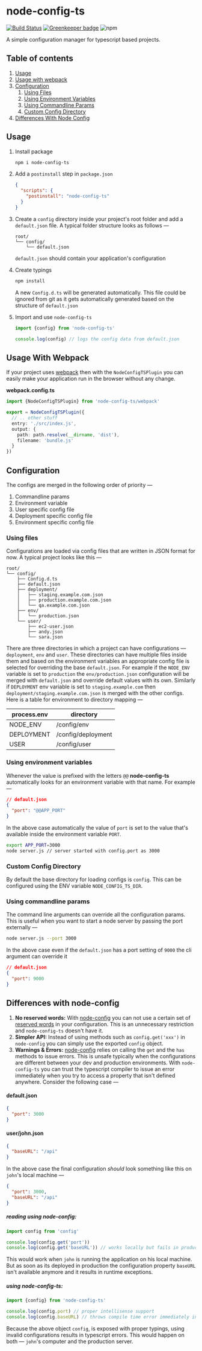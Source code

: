 # node-config-ts

[![Build Status](https://travis-ci.org/tusharmath/node-config-ts.svg?branch=master)](https://travis-ci.org/tusharmath/node-config-ts)
[![Greenkeeper badge](https://badges.greenkeeper.io/tusharmath/node-config-ts.svg)](https://greenkeeper.io/)
![npm](https://img.shields.io/npm/v/node-config-ts.svg)

A simple configuration manager for typescript based projects.

## Table of contents

1.  [Usage](#usage)
2.  [Usage with webpack](#usage-with-webpack)
3.  [Configuration](#configuration)
    1. [Using Files](#using-files)
    1. [Using Environment Variables](#using-environment-variables)
    1. [Using Commandline Params](#using-commandline-params)
    1. [Custom Config Directory](#custom-config-directory)
4.  [Differences With Node Config](#differences-with-node-config)

## Usage

1. Install package

   ```bash
   npm i node-config-ts
   ```

2. Add a `postinstall` step in `package.json`

   ```json
   {
     "scripts": {
       "postinstall": "node-config-ts"
     }
   }
   ```

3. Create a `config` directory inside your project's root folder and add a `default.json` file. A typical folder structure looks as follows —

   ```
   root/
   └── config/
       └── default.json
   ```

   `default.json` should contain your application's configuration

4. Create typings

   ```bash
   npm install
   ```

   A new `Config.d.ts` will be generated automatically. This file could be ignored from git as it gets automatically generated based on the structure of `default.json`

5. Import and use `node-config-ts`

   ```typescript
   import {config} from 'node-config-ts'

   console.log(config) // logs the config data from default.json
   ```

## Usage With Webpack

If your project uses [webpack] then with the `NodeConfigTSPlugin` you can easily make your application run in the browser without any change.

[webpack]: https://webpack.js.org

**webpack.config.ts**

```ts
import {NodeConfigTSPlugin} from 'node-config-ts/webpack'

export = NodeConfigTSPlugin({
  // .. other stuff
  entry: './src/index.js',
  output: {
    path: path.resolve(__dirname, 'dist'),
    filename: 'bundle.js'
  }
})
```

## Configuration

The configs are merged in the following order of priority —

1. Commandline params
2. Environment variable
3. User specific config file
4. Deployment specific config file
5. Environment specific config file

### Using files

Configurations are loaded via config files that are written in JSON format for now. A typical project looks like this —

```
root/
└── config/
    ├── Config.d.ts
    ├── default.json
    ├── deployment/
    │   ├── staging.example.com.json
    │   ├── production.example.com.json
    │   └── qa.example.com.json
    ├── env/
    │   └── production.json
    └── user/
        ├── ec2-user.json
        ├── andy.json
        └── sara.json
```

There are three directories in which a project can have configurations — `deployment`, `env` and `user`. These directories can have multiple files inside them and based on the environment variables an appropriate config file is selected for overriding the base `default.json`. For example if the `NODE_ENV` variable is set to `production` the `env/production.json` configuration will be merged with `default.json` and override default values with its own. Similarly if `DEPLOYMENT` env variable is set to `staging.example.com` then `deployment/staging.example.com.json` is merged with the other configs. Here is a table for environment to directory mapping —

| **process.env** | **directory**      |
| --------------- | ------------------ |
| NODE_ENV        | /config/env        |
| DEPLOYMENT      | /config/deployment |
| USER            | /config/user       |

### Using environment variables

Whenever the value is prefixed with the letters `@@` **node-config-ts** automatically looks for an environment variable with that name. For example —

```json
// default.json
{
  "port": "@@APP_PORT"
}
```

In the above case automatically the value of `port` is set to the value that's available inside the environment variable `PORT`.

```bash
export APP_PORT=3000
node server.js // server started with config.port as 3000
```

### Custom Config Directory

By default the base directory for loading configs is `config`. This can be configured using the ENV variable `NODE_CONFIG_TS_DIR`.

### Using commandline params

The command line arguments can override all the configuration params. This is useful when you want to start a node server by passing the port externally —

```bash
node server.js --port 3000
```

In the above case even if the `default.json` has a port setting of `9000` the cli argument can override it

```json
// default.json
{
  "port": 9000
}
```

## Differences with node-config

1.  **No reserved words:** With [node-config] you can not use a certain set of [reserved words] in your configuration. This is an unnecessary restriction and `node-config-ts` doesn't have it.
2.  **Simpler API:** Instead of using methods such as `config.get('xxx')` in `node-config` you can simply use the exported `config` object.
3.  **Warnings & Errors:** [node-config] relies on calling the `get` and the `has` methods to issue errors. This is unsafe typically when the configurations are different between your dev and production environments.
    With `node-config-ts` you can trust the typescript compiler to issue an error immediately when you try to access a property that isn't defined anywhere. Consider the following case —

#### default.json

```json
{
  "port": 3000
}
```

#### user/john.json

```json
{
  "baseURL": "/api"
}
```

In the above case the final configuration _should_ look something like this on `john`'s local machine —

```json
{
  "port": 3000,
  "baseURL": "/api"
}
```

##### reading using node-config:

```ts
import config from 'config'

console.log(config.get('port'))
console.log(config.get('baseURL')) // works locally but fails in production
```

This would work when `john` is running the application on his local machine. But as soon as its deployed in production the configuration property `baseURL` isn't available anymore and it results in runtime exceptions.

##### using node-config-ts:

```ts
import {config} from 'node-config-ts'

console.log(config.port) // proper intellisense support
console.log(config.baseURL) // throws compile time error immediately in production
```

Because the above object `config`, is exposed with proper typings, using invalid configurations results in typescript errors. This would happen on both — `john`'s computer and the production server.

[node-config]: https://github.com/lorenwest/node-config
[reserved words]: https://github.com/lorenwest/node-config/wiki/Reserved-Words
